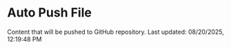 # Auto Push File

Content that will be pushed to GitHub repository.
Last updated: 08/20/2025, 12:19:48 PM